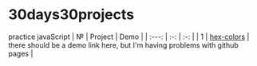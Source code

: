 # 30days30projects
practice javaScript
| № | Project  | Demo  |
| :---:   | :-: | :-: |
| 1 | [hex-colors](https://github.com/F1l1pp/30days30projects/tree/main/hex-colors) | there should be a demo link here, but I'm having problems with github pages |
